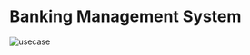 # Banking Management System

![usecase](https://github.com/Patika-PayCore-BootCamp-Organization/hw-project-FatmaBetulUyar/blob/master/usecasediagram.png)

